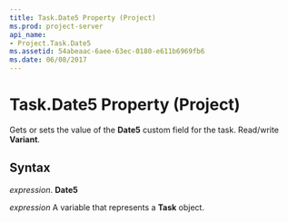```yaml
---
title: Task.Date5 Property (Project)
ms.prod: project-server
api_name:
- Project.Task.Date5
ms.assetid: 54abeaac-6aee-63ec-0180-e611b6969fb6
ms.date: 06/08/2017
---
```



# Task.Date5 Property (Project)

Gets or sets the value of the **Date5** custom field for the task. Read/write **Variant**.


## Syntax

 _expression_. **Date5**

 _expression_ A variable that represents a **Task** object.


